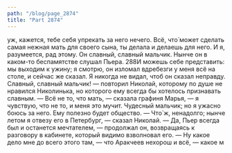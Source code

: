 ```yaml
---
path: "/blog/page_2874"
title: "Part 2874"
---
```


 уж, кажется, тебе себя упрекать за него нечего. Всё, что̀ может сделать самая нежная мать для своего сына, ты делала и делаешь для него. И я, разумеется, рад этому. Он славный, славный мальчик. Нынче он в каком-то беспамятстве слушал Пьера. 288И можешь себе представить: мы выходим к ужину; я смотрю, он изломал вдребезги у меня всё на столе, и сейчас же сказал. Я никогда не видал, чтоб он сказал неправду. Славный, славный мальчик! — повторил Николай, которому по душе не нравился Николинька, но которого ему всегда бы хотелось признавать славным.
— Всё не то, что мать, — сказала графиня Марья, — я чувствую, что не то, и меня это мучит. Чудесный мальчик; но я ужасно боюсь за него. Ему полезно будет общество.
— Что̀ ж, ненадолго; нынче летом я отвезу его в Петербург, — сказал Николай.
— Да, Пьер всегда был и останется мечтателем, — продолжал он, возвращаясь к разговору в кабинете, который видимо взволновал его. — Ну какое дело мне до всего этого там, — что Аракчеев нехорош и всё, — какое м
